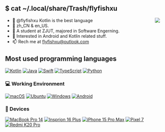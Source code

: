 ## $ cat ~/.local/share/Trash/flyfishxu
<img align="right" src="https://github-readme-stats.vercel.app/api?username=flyfishxu&include_all_commits=true&show_icons=true&hide_title=true&count_private=true&theme=ambient_gradient" />

- 👋 @flyfishxu Kotlin is the best language
- 🥠 zh_CN & en_US.
- 🏫 A student at ZJUT, majored in Software Engerning.
- 👀 Interested in Android and Kotlin related stuff.
- 📫 Rech me at flyfishxu@outlook.com

## Most used programming languages
[![Kotlin](https://img.shields.io/badge/-Kotlin-7f52ff?style=flat-square&logo=kotlin&logoColor=fff)](https://kotlinlang.org)
[![Java](https://img.shields.io/badge/-Java-cd6839?style=flat-square&logo=oracle&logoColor=fff)](https://www.java.com/)
[![Swift](https://img.shields.io/badge/-Swift-F05138?style=flat-square&logo=Swift&logoColor=fff)](https://developer.apple.com/swift/)
[![TypeScript](https://img.shields.io/badge/-TypeScript-3178C6?style=flat-square&logo=TypeScript&logoColor=fff)](https://www.typescriptlang.org)
[![Python](https://img.shields.io/badge/-Python-1e90ff?style=flat-square&logo=python&logoColor=fff)](https://www.python.org)

### 💻 Working Environment
[![macOS](https://img.shields.io/badge/macOS%2015-000?style=flat-square&logo=macOS&logoColor=fff)](https://www.apple.com.cn/macos/macos-sequoia-preview/)
[![Ubuntu](https://img.shields.io/badge/Ubuntu%2024.04-dd4814?style=flat-square&logo=ubuntu&logoColor=ffffff)](https://ubuntu.com/blog/tag/ubuntu-24-04-lts)
[![Windows](https://img.shields.io/badge/Windows%2011-0bf?style=flat-square&logo=windows&logoColor=FFFFFF)](https://www.microsoft.com/windows11)
[![Android](https://img.shields.io/badge/Android%2015-00C000?style=flat-square&logo=android&logoColor=FFFFFF)](https://www.android.com/android-15)

### 📱 Devices
[![MacBook Pro 14](https://img.shields.io/badge/MacBook%20Pro%2014%20M3Pro-000000?style=flat-square&logo=apple&logoColor=FFFFFF)](https://www.apple.com.cn/macbook-pro/)
[![Insprion 16 Plus](https://img.shields.io/badge/Insprion%2016%20Plus-007DB8?style=flat-square&logo=dell&logoColor=FFFFFF)](https://www.dell.com/en-us/shop/dell-computer-laptops/inspiron-16-plus-laptop/spd/inspiron-16-7630-laptop/)
[![iPhone 15 Pro Max](https://img.shields.io/badge/iPhone%2015%20Pro%20Max-000000?style=flat-square&logo=apple&logoColor=FFFFFF)](https://www.apple.com/iphone-15-pro/)
[![Pixel 7](https://img.shields.io/badge/Pixel%207-4285F4?style=flat-square&logo=google&logoColor=FFFFFF)](https://store.google.com/us/config/pixel_7)
[![Redmi K20 Pro](https://img.shields.io/badge/Redmi%20K20%20Pro-ED9121?style=flat-square&logo=xiaomi&logoColor=FFFFFF)](https://www.mi.com/redmik20pro)
